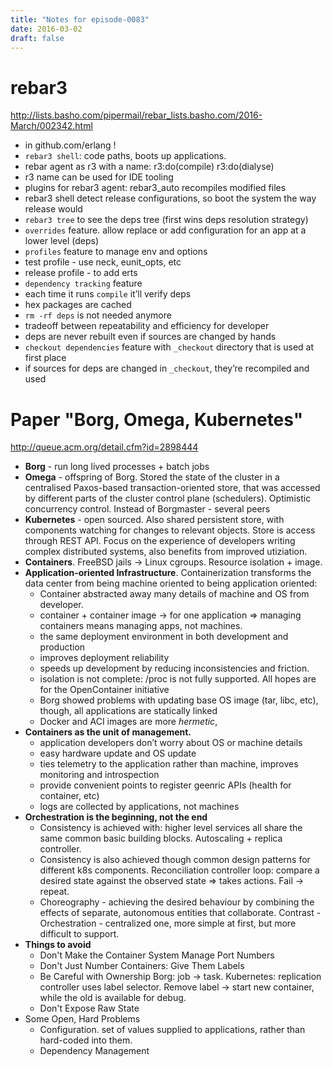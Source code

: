 ```yaml
---
title: "Notes for episode-0083"
date: 2016-03-02
draft: false
---
```


# rebar3
http://lists.basho.com/pipermail/rebar_lists.basho.com/2016-March/002342.html

- in github.com/erlang !
- `rebar3 shell`: code paths, boots up applications.
- rebar agent as r3 with a name: r3:do(compile) r3:do(dialyse)
- r3 name can be used for IDE tooling
- plugins for rebar3 agent: rebar3_auto recompiles  modified files
- rebar3 shell detect release configurations, so boot the system the way release would
- `rebar3 tree` to see the deps tree (first wins deps resolution strategy)
- `overrides` feature. allow replace or add configuration for an app at a lower level (deps)
- `profiles` feature to manage env and options
- test profile - use neck, eunit_opts, etc
- release profile - to add erts
- `dependency tracking` feature
- each time it runs `compile` it’ll verify deps
- hex packages are cached
- `rm -rf deps` is not needed anymore
- tradeoff between repeatability and efficiency for developer
- deps are never rebuilt even if sources are changed by hands
- `checkout dependencies` feature with `_checkout` directory that is used at first place
- if sources for deps are changed in `_checkout`, they’re recompiled and used

# Paper "Borg, Omega, Kubernetes" 
http://queue.acm.org/detail.cfm?id=2898444

- **Borg** - run long lived processes + batch jobs
- **Omega** - offspring of Borg. Stored the state of the cluster in a centralised Paxos-based transaction-oriented store, that was accessed by different parts of the cluster control plane (schedulers). Optimistic concurrency control. Instead of Borgmaster - several peers
- **Kubernetes** - open sourced. Also shared persistent store, with components watching for changes to relevant objects. Store is access through REST API. Focus on the experience of developers writing complex distributed systems, also benefits from improved utiziation.
- **Containers**. FreeBSD jails -> Linux cgroups. Resource isolation + image.
- **Application-oriented Infrastructure**. Containerization transforms the data center from being machine oriented to being application oriented:
  - Container abstracted away many details of machine and OS from developer.
  - container + container image -> for one application => managing containers means managing apps, not machines.
  - the same deployment environment in both development and production
  - improves deployment reliability
  - speeds up development by reducing inconsistencies and friction.
  - isolation is not complete: /proc is not fully supported. All hopes are for the OpenContainer initiative
  - Borg showed problems with updating base OS image (tar, libc, etc), though, all applications are statically linked
  - Docker and ACI images are more _hermetic_,
- **Containers as the unit of management.**
  - application developers don’t worry about OS or machine details
  - easy hardware update and OS update
  - ties telemetry to the application rather than machine, improves monitoring and introspection
  - provide convenient points to register geenric APIs (health for container, etc)
  - logs are collected by applications, not machines
- **Orchestration is the beginning, not the end**
  - Consistency is achieved with: higher level services all share the same common basic building blocks. Autoscaling +  replica controller.
  - Consistency is also achieved though common design patterns for different k8s components. Reconciliation controller loop: compare a desired state against the observed state => takes actions. Fail -> repeat.
  - Choreography - achieving the desired behaviour by combining the effects of separate, autonomous entities that collaborate. Contrast - Orchestration - centralized one, more simple at first, but more difficult to support.
- **Things to avoid**
  - Don't Make the Container System Manage Port Numbers
  - Don't Just Number Containers: Give Them Labels
  - Be Careful with Ownership Borg: job -> task.  Kubernetes: replication controller uses label selector. Remove label -> start new container, while the old is available for debug.
  - Don't Expose Raw State
- Some Open, Hard Problems
  - Configuration. set of values supplied to applications, rather than hard-coded into them.
  - Dependency Management




